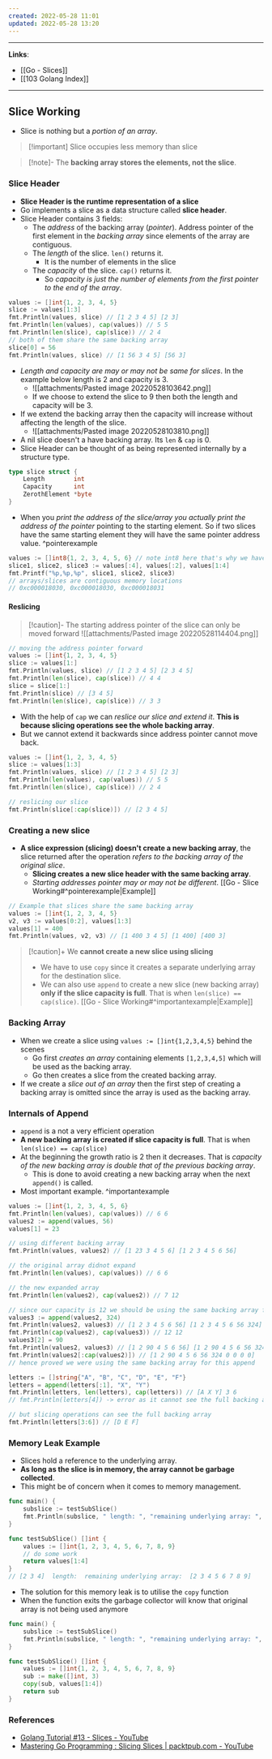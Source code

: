 ```yaml
---
created: 2022-05-28 11:01
updated: 2022-05-28 13:20
---
```

---
**Links**:
- [[Go - Slices]]
- [[103 Golang Index]]

---
## Slice Working 
- Slice is nothing but a *portion of an array*.

> [!important] Slice occupies less memory than slice

> [!note]- The **backing array stores the elements, not the slice**.

### Slice Header
- **Slice Header is the runtime representation of a slice**
- Go implements a slice as a data structure called **slice header**.
- Slice Header contains 3 fields:
	- The *address* of the backing array (*pointer*). Address pointer of the first element in the *backing array* since elements of the array are contiguous.
	- The *length* of the slice. `len()` returns it.
		- It is the number of elements in the slice
	- The *capacity* of the slice. `cap()` returns it.
		- So *capacity is just the number of elements from the first pointer to the end of the array*. 
```go
values := []int{1, 2, 3, 4, 5}
slice := values[1:3]
fmt.Println(values, slice) // [1 2 3 4 5] [2 3]
fmt.Println(len(values), cap(values)) // 5 5
fmt.Println(len(slice), cap(slice)) // 2 4
// both of them share the same backing array
slice[0] = 56
fmt.Println(values, slice) // [1 56 3 4 5] [56 3]
```
- *Length and capacity are may or may not be same for slices*. In the example below length is 2 and capacity is 3.
	- ![[attachments/Pasted image 20220528103642.png]]
	- If we choose to extend the slice to 9 then both the length and capacity will be 3.
- If we extend the backing array then the capacity will increase without affecting the length of the slice.
	- ![[attachments/Pasted image 20220528103810.png]]
- A nil slice doesn't a have backing array. Its `len` & `cap` is 0.
- Slice Header can be thought of as being represented internally by a structure type.
```go
type slice struct {  
    Length        int
    Capacity      int
    ZerothElement *byte
}
```
- When you *print the address of the slice/array you actually print the address of the pointer* pointing to the starting element. So if two slices have the same starting element they will have the same pointer address value. ^pointerexample
```go 
values := []int8{1, 2, 3, 4, 5, 6} // note int8 here that's why we have 18031 
slice1, slice2, slice3 := values[:4], values[:2], values[1:4]
fmt.Printf("%p,%p,%p", slice1, slice2, slice3)
// arrays/slices are contiguous memory locations
// 0xc000018030, 0xc000018030, 0xc000018031
```

#### Reslicing
> [!caution]- The starting address pointer of the slice can only be moved forward
> ![[attachments/Pasted image 20220528114404.png]]

```go
// moving the address pointer forward
values := []int{1, 2, 3, 4, 5}
slice := values[1:]
fmt.Println(values, slice) // [1 2 3 4 5] [2 3 4 5]
fmt.Println(len(slice), cap(slice)) // 4 4
slice = slice[1:]
fmt.Println(slice) // [3 4 5]
fmt.Println(len(slice), cap(slice)) // 3 3
```

- With the help of `cap` we can *reslice our slice and extend it*. **This is because slicing operations see the whole backing array**.
- But we cannot extend it backwards since address pointer cannot move back.
```go
values := []int{1, 2, 3, 4, 5}
slice := values[1:3]
fmt.Println(values, slice) // [1 2 3 4 5] [2 3]
fmt.Println(len(values), cap(values)) // 5 5
fmt.Println(len(slice), cap(slice)) // 2 4

// reslicing our slice
fmt.Println(slice[:cap(slice)]) // [2 3 4 5]
```

### Creating a new slice
- **A slice expression (slicing) doesn't create a new backing array**, the slice returned after the operation *refers to the backing array of the original slice*. 
	- **Slicing creates a new slice header with the same backing array**.
	- *Starting addresses pointer may or may not be different*. [[Go - Slice Working#^pointerexample|Example]]
```go
// Example that slices share the same backing array
values := []int{1, 2, 3, 4, 5}
v2, v3 := values[0:2], values[1:3]
values[1] = 400
fmt.Println(values, v2, v3) // [1 400 3 4 5] [1 400] [400 3]
```
> [!caution]+ We **cannot create a new slice using slicing**
> - We have to use `copy` since it creates a separate underlying array for the destination slice.
> - We can also use `append` to create a new slice (new backing array) **only if the slice capacity is full**. That is when `len(slice) == cap(slice)`. [[Go - Slice Working#^importantexample|Example]]

### Backing Array 
- When we create a slice using `values := []int{1,2,3,4,5}` behind the scenes 
	- Go first *creates an array* containing elements `[1,2,3,4,5]` which will be used as the backing array. 
	- Go then creates a slice from the created backing array.
- If we create a *slice out of an array* then the first step of creating a backing array is omitted since the array is used as the backing array.

### Internals of Append
- `append` is a not a very efficient operation
- **A new backing array is created if slice capacity is full**. That is when `len(slice) == cap(slice)`
- At the beginning the growth ratio is 2 then it decreases. That is *capacity of the new backing array is double that of the previous backing array*.
	- This is done to avoid creating a new backing array when the next `append()` is called.
- Most important example. ^importantexample
```go
values := []int{1, 2, 3, 4, 5, 6}
fmt.Println(len(values), cap(values)) // 6 6
values2 := append(values, 56)
values[1] = 23

// using different backing array
fmt.Println(values, values2) // [1 23 3 4 5 6] [1 2 3 4 5 6 56]

// the original array didnot expand
fmt.Println(len(values), cap(values)) // 6 6

// the new expanded array
fmt.Println(len(values2), cap(values2)) // 7 12

// since our capacity is 12 we should be using the same backing array for the next append function
values3 := append(values2, 324)
fmt.Println(values2, values3) // [1 2 3 4 5 6 56] [1 2 3 4 5 6 56 324]
fmt.Println(cap(values2), cap(values3)) // 12 12
values3[2] = 90
fmt.Println(values2, values3) // [1 2 90 4 5 6 56] [1 2 90 4 5 6 56 324]
fmt.Println(values2[:cap(values2)]) // [1 2 90 4 5 6 56 324 0 0 0 0]
// hence proved we were using the same backing array for this append
```
```go
letters := []string{"A", "B", "C", "D", "E", "F"}
letters = append(letters[:1], "X", "Y")
fmt.Println(letters, len(letters), cap(letters)) // [A X Y] 3 6
// fmt.Println(letters[4]) -> error as it cannot see the full backing array

// but slicing operations can see the full backing array
fmt.Println(letters[3:6]) // [D E F]
```

### Memory Leak Example
- Slices hold a reference to the underlying array. 
- **As long as the slice is in memory, the array cannot be garbage collected**. 
- This might be of concern when it comes to memory management.
```go
func main() {
	subslice := testSubSlice()
	fmt.Println(subslice, " length: ", "remaining underlying array: ", subslice[:cap(subslice)])
}

func testSubSlice() []int {
	values := []int{1, 2, 3, 4, 5, 6, 7, 8, 9}
	// do some work
	return values[1:4]
}
// [2 3 4]  length:  remaining underlying array:  [2 3 4 5 6 7 8 9]
```
- The solution for this memory leak is to utilise the `copy` function
- When the function exits the garbage collector will know that original array is not being used anymore
```go
func main() {
	subslice := testSubSlice()
	fmt.Println(subslice, " length: ", "remaining underlying array: ", subslice[:cap(subslice)])
}

func testSubSlice() []int {
	values := []int{1, 2, 3, 4, 5, 6, 7, 8, 9}
	sub := make([]int, 3)
	copy(sub, values[1:4])
	return sub
}
```

### References
- [Golang Tutorial #13 - Slices - YouTube](https://www.youtube.com/watch?v=KzKNGGoaT5U)
- [Mastering Go Programming : Slicing Slices | packtpub.com - YouTube](https://www.youtube.com/watch?v=fhdA-6LcOxk)